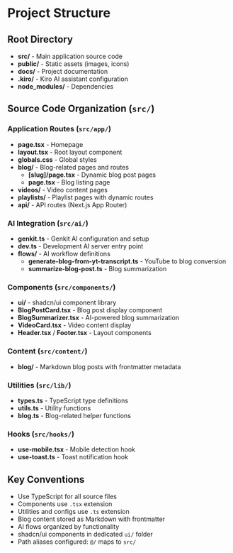 # Project Structure

## Root Directory
- **src/** - Main application source code
- **public/** - Static assets (images, icons)
- **docs/** - Project documentation
- **.kiro/** - Kiro AI assistant configuration
- **node_modules/** - Dependencies

## Source Code Organization (`src/`)

### Application Routes (`src/app/`)
- **page.tsx** - Homepage
- **layout.tsx** - Root layout component
- **globals.css** - Global styles
- **blog/** - Blog-related pages and routes
  - **[slug]/page.tsx** - Dynamic blog post pages
  - **page.tsx** - Blog listing page
- **videos/** - Video content pages
- **playlists/** - Playlist pages with dynamic routes
- **api/** - API routes (Next.js App Router)

### AI Integration (`src/ai/`)
- **genkit.ts** - Genkit AI configuration and setup
- **dev.ts** - Development AI server entry point
- **flows/** - AI workflow definitions
  - **generate-blog-from-yt-transcript.ts** - YouTube to blog conversion
  - **summarize-blog-post.ts** - Blog summarization

### Components (`src/components/`)
- **ui/** - shadcn/ui component library
- **BlogPostCard.tsx** - Blog post display component
- **BlogSummarizer.tsx** - AI-powered blog summarization
- **VideoCard.tsx** - Video content display
- **Header.tsx** / **Footer.tsx** - Layout components

### Content (`src/content/`)
- **blog/** - Markdown blog posts with frontmatter metadata

### Utilities (`src/lib/`)
- **types.ts** - TypeScript type definitions
- **utils.ts** - Utility functions
- **blog.ts** - Blog-related helper functions

### Hooks (`src/hooks/`)
- **use-mobile.tsx** - Mobile detection hook
- **use-toast.ts** - Toast notification hook

## Key Conventions
- Use TypeScript for all source files
- Components use `.tsx` extension
- Utilities and configs use `.ts` extension
- Blog content stored as Markdown with frontmatter
- AI flows organized by functionality
- shadcn/ui components in dedicated `ui/` folder
- Path aliases configured: `@/` maps to `src/`